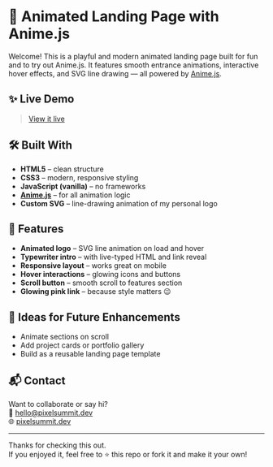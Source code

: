 # 🌟 Animated Landing Page with Anime.js

Welcome! This is a playful and modern animated landing page built for fun and to try out Anime.js. It features smooth entrance animations, interactive hover effects, and SVG line drawing — all powered by [Anime.js](https://animejs.com/).

## ✨ Live Demo

> [View it live](https:)  

## 🛠️ Built With

- **HTML5** – clean structure
- **CSS3** – modern, responsive styling
- **JavaScript (vanilla)** – no frameworks
- **[Anime.js](https://animejs.com/)** – for all animation logic
- **Custom SVG** – line-drawing animation of my personal logo

## 🎨 Features

- **Animated logo** – SVG line animation on load and hover
- **Typewriter intro** – with live-typed HTML and link reveal
- **Responsive layout** – works great on mobile
- **Hover interactions** – glowing icons and buttons
- **Scroll button** – smooth scroll to features section
- **Glowing pink link** – because style matters 😉


## 🔮 Ideas for Future Enhancements

- Animate sections on scroll
- Add project cards or portfolio gallery
- Build as a reusable landing page template

## 📬 Contact

Want to collaborate or say hi?  
📧 [hello@pixelsummit.dev](mailto:hello@pixelsummit.dev)  
🌐 [pixelsummit.dev](https://pixelsummit.dev)

---

Thanks for checking this out.  
If you enjoyed it, feel free to ⭐ this repo or fork it and make it your own!



